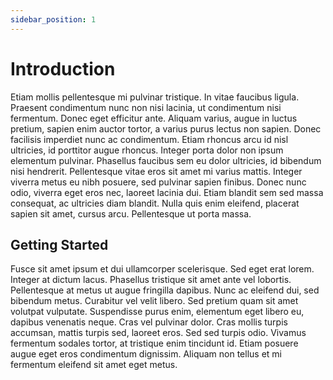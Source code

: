 ```yaml
---
sidebar_position: 1
---
```


# Introduction

Etiam mollis pellentesque mi pulvinar tristique. In vitae faucibus ligula. Praesent condimentum nunc non nisi lacinia, ut condimentum nisi fermentum. Donec eget efficitur ante. Aliquam varius, augue in luctus pretium, sapien enim auctor tortor, a varius purus lectus non sapien. Donec facilisis imperdiet nunc ac condimentum. Etiam rhoncus arcu id nisl ultricies, id porttitor augue rhoncus. Integer porta dolor non ipsum elementum pulvinar. Phasellus faucibus sem eu dolor ultricies, id bibendum nisi hendrerit. Pellentesque vitae eros sit amet mi varius mattis. Integer viverra metus eu nibh posuere, sed pulvinar sapien finibus. Donec nunc odio, viverra eget eros nec, laoreet lacinia dui. Etiam blandit sem sed massa consequat, ac ultricies diam blandit. Nulla quis enim eleifend, placerat sapien sit amet, cursus arcu. Pellentesque ut porta massa.

## Getting Started

Fusce sit amet ipsum et dui ullamcorper scelerisque. Sed eget erat lorem. Integer at dictum lacus. Phasellus tristique sit amet ante vel lobortis. Pellentesque at metus ut augue fringilla dapibus. Nunc ac eleifend dui, sed bibendum metus. Curabitur vel velit libero. Sed pretium quam sit amet volutpat vulputate. Suspendisse purus enim, elementum eget libero eu, dapibus venenatis neque. Cras vel pulvinar dolor. Cras mollis turpis accumsan, mattis turpis sed, laoreet eros. Sed sed turpis odio. Vivamus fermentum sodales tortor, at tristique enim tincidunt id. Etiam posuere augue eget eros condimentum dignissim. Aliquam non tellus et mi fermentum eleifend sit amet eget metus.


